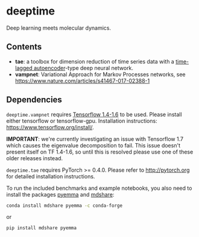 # deeptime
Deep learning meets molecular dynamics.

## Contents

- **tae**: a toolbox for dimension reduction of time series data with a [time-lagged autoencoder](https://aip.scitation.org/doi/full/10.1063/1.5011399)-type deep neural network.
- **vampnet**: Variational Approach for Markov Processes networks, see https://www.nature.com/articles/s41467-017-02388-1

## Dependencies

`deeptime.vampnet` requires [Tensorflow 1.4-1.6](https://www.tensorflow.org) to be used.
Please install either tensorflow or tensorflow-gpu. Installation instructions: https://www.tensorflow.org/install/.

**IMPORTANT**: we're currently investigating an issue with Tensorflow 1.7 which causes the eigenvalue decomposition to fail. This issue doesn't present itself on TF 1.4-1.6, so until this is resolved please use one of these older releases instead.

`deeptime.tae` requires PyTorch >= 0.4.0. Please refer to http://pytorch.org for detailed installation instructions.

To run the included benchmarks and example notebooks, you also need to install the packages [pyemma](https://github.com/markovmodel/pyemma) and [mdshare](https://github.com/markovmodel/mdshare):

```bash
conda install mdshare pyemma -c conda-forge
```

or

```bash
pip install mdshare pyemma
```
